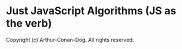 # Just JavaScript Algorithms (JS as the verb)

Copyright (c) Arthur-Conan-Dog. All rights reserved.
